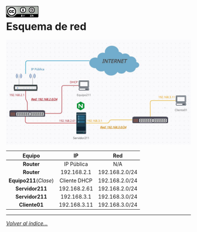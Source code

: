 <img src="../imagenes/MI-LICENCIA88x31.png" style="float: left; margin-right: 10px;" />

# Esquema de red

![Diagrama de red](../imagenes/diagramaRed.jpg)

|Equipo                |IP          |Red           |
|:--------------------:|:----------:|:------------:|
|**Router**            |IP Pública  |N/A           |
|**Router**            |192.168.2.1 |192.168.2.0/24|
|**Equipo211**(*Clase*)|Cliente DHCP|192.168.2.0/24|
|**Servidor211**       |192.168.2.61|192.168.2.0/24|
|**Servidor211**       |192.168.3.1 |192.168.3.0/24|
|**Cliente01**         |192.168.3.11|192.168.3.0/24|
________________________________________
*[Volver al índice...](../README.md)*
